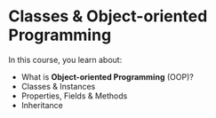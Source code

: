 # Classes & Object-oriented Programming

In this course, you learn about:

- What is **Object-oriented Programming** (OOP)?
- Classes & Instances
- Properties, Fields & Methods
- Inheritance
